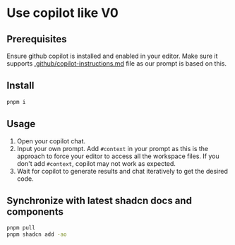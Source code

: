 # Use copilot like V0

## Prerequisites
Ensure github copilot is installed and enabled in your editor. Make sure it supports [.github/copilot-instructions.md](https://code.visualstudio.com/docs/copilot/copilot-customization#_use-a-githubcopilotinstructionsmd-file) file as our prompt is based on this.

## Install

```bash
pnpm i
```

## Usage
1. Open your copilot chat.
2. Input your own prompt. Add `#context` in your prompt as this is the approach to force your editor to access all the workspace files. If you don't add `#context`, copilot may not work as expected.
3. Wait for copilot to generate results and chat iteratively to get the desired code.

## Synchronize with latest shadcn docs and components
```bash
pnpm pull
pnpm shadcn add -ao
```